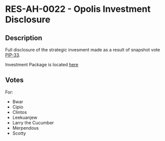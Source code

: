 # RES-AH-0022 - Opolis Investment Disclosure

## Description

Full disclosure of the strategic invesment made as a result of snapshot vote [PIP-33](https://signal.pickle.finance/#/proposal/QmWPdGRGxwNBxvCoUNxeSkwEHJto2j63PcJXBZhS2ViVUG).

Investment Package is located [here](../../disclosures/Opolis_Investment)

## Votes

For:

- Bwar
- Cipio
- Clintos
- Leekuanjew
- Larry the Cucumber
- Merpendous
- Scotty
